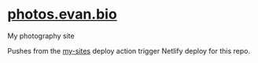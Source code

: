 # [photos.evan.bio](https://photos.evan.bio) 

My photography site

Pushes from the [my-sites](https://github.com/Ebonsignori/my-sites) deploy action trigger Netlify deploy for this repo.
